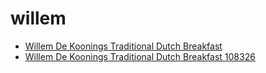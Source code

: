 # willem

 * [Willem De Koonings Traditional Dutch Breakfast](../../index/w/willem-de-koonings-traditional-dutch-breakfast-108326.json)
 * [Willem De Koonings Traditional Dutch Breakfast 108326](../../index/w/willem-de-koonings-traditional-dutch-breakfast-108326.json)
